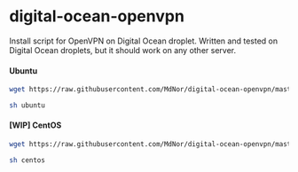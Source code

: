 digital-ocean-openvpn
=====================

Install script for OpenVPN on Digital Ocean droplet.
Written and tested on Digital Ocean droplets, but it should work on any other server.

#### Ubuntu

```bash
wget https://raw.githubusercontent.com/MdNor/digital-ocean-openvpn/master/ubuntu
```

```bash
sh ubuntu
```

#### [WIP] CentOS

```bash
wget https://raw.githubusercontent.com/MdNor/digital-ocean-openvpn/master/centos
```

```bash
sh centos
```
